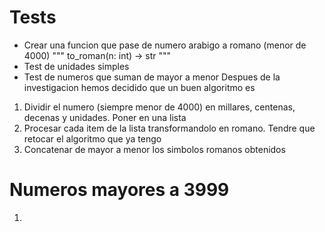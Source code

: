 # Tests

- Crear una funcion que pase de numero arabigo a romano (menor de 4000)
"""
to_roman(n: int) -> str
"""
- Test de unidades simples
- Test de numeros que suman de mayor a menor
Despues de la investigacion hemos decidido que un buen algoritmo es

1. Dividir el numero (siempre menor de 4000) en millares, centenas, decenas y unidades. Poner en una lista
2. Procesar cada item de la lista transformandolo en romano. Tendre que retocar el algoritmo que ya tengo
3. Concatenar de mayor a menor los simbolos romanos obtenidos

# Numeros mayores a 3999
1. 